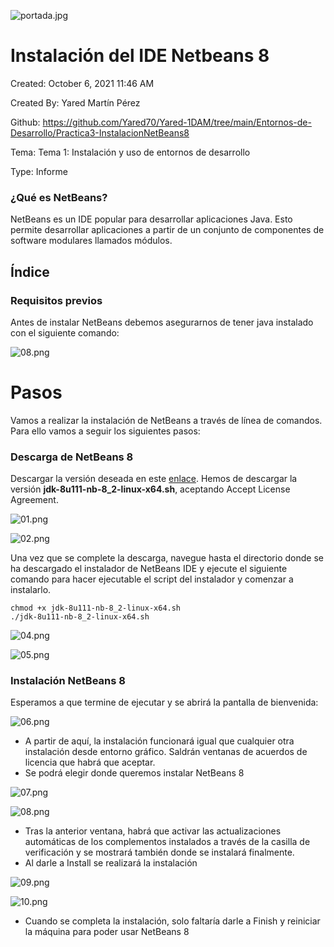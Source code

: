 ![portada.jpg](Imagenes/portada.jpg)

# Instalación del IDE Netbeans 8

Created: October 6, 2021 11:46 AM  

Created By: Yared Martín Pérez  

Github: https://github.com/Yared70/Yared-1DAM/tree/main/Entornos-de-Desarrollo/Practica3-InstalacionNetBeans8  

Tema: Tema 1: Instalación y uso de entornos de desarrollo  

Type: Informe



### ¿Qué es NetBeans?

NetBeans es un IDE popular para desarrollar aplicaciones Java. Esto permite desarrollar aplicaciones a partir de un conjunto de componentes de software modulares llamados módulos. 



## Índice





### Requisitos previos

Antes de instalar NetBeans debemos asegurarnos de tener java instalado con el siguiente comando:

![08.png](Imagenes/java.png)



# Pasos



Vamos a realizar la instalación de NetBeans a través de línea de comandos. Para ello vamos a seguir los siguientes pasos:



### Descarga de NetBeans 8



Descargar la versión deseada en este [enlace](https://www.oracle.com/technetwork/java/javase/downloads/jdk-netbeans-jsp-3413139-esa.html). Hemos de descargar la versión **jdk-8u111-nb-8_2-linux-x64.sh**, aceptando Accept License Agreement.

![01.png](Imagenes/01.png)

![02.png](Imagenes/02.png)


Una vez que se complete la descarga, navegue hasta el directorio donde se ha descargado el instalador de NetBeans IDE y ejecute el siguiente comando para hacer ejecutable el script del instalador y comenzar a instalarlo.

```
chmod +x jdk-8u111-nb-8_2-linux-x64.sh
./jdk-8u111-nb-8_2-linux-x64.sh
```

![04.png](Imagenes/04.png)



![05.png](Imagenes/05.png)



### Instalación NetBeans 8

Esperamos a que termine de ejecutar y se abrirá la pantalla de bienvenida:



![06.png](Imagenes/06.png)

- A partir de aquí, la instalación funcionará igual que cualquier otra instalación desde entorno gráfico. Saldrán ventanas de acuerdos de licencia que habrá que aceptar.
- Se podrá elegir donde queremos instalar NetBeans 8

![07.png](Imagenes/07.png)



![08.png](Imagenes/08.png)



- Tras la anterior ventana, habrá que activar las actualizaciones automáticas de los complementos instalados a través de la casilla de verificación y se mostrará también donde se instalará finalmente.
- Al darle a Install se realizará la instalación

![09.png](Imagenes/09.png)


![10.png](Imagenes/10.png)

- Cuando se completa la instalación, solo faltaría darle a Finish y reiniciar la máquina para poder usar NetBeans 8
